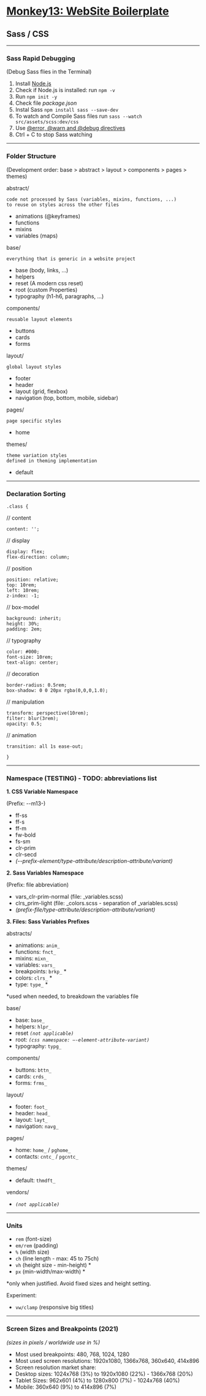 # [Monkey13: WebSite Boilerplate](https://monkey13.studio)

## Sass / CSS

---

### Sass Rapid Debugging

(Debug Sass flies in the Terminal)

1. Install [Node.js](https://nodejs.org)
2. Check if Node.js is installed: run `npm -v`
3. Run `npm init -y`
4. Check file _package.json_
5. Instal Sass `npm install sass --save-dev`
6. To watch and Compile Sass files run `sass --watch src/assets/scss:dev/css`
7. Use [@error, @warn and @debug directives](https://www.sitepoint.com/using-sass-error-warn-and-debug-directives/)
8. Ctrl + C to stop Sass watching

---

### Folder Structure

(Development order: base > abstract > layout > components > pages > themes)

abstract/

    code not processed by Sass (variables, mixins, functions, ...)
    to reuse on styles across the other files

- animations (@keyframes)
- functions
- mixins
- variables (maps)

base/

    everything that is generic in a website project

- base (body, links, ...)
- helpers
- reset (A modern css reset)
- root (custom Properties)
- typography (h1-h6, paragraphs, ...)

components/

    reusable layout elements

- buttons
- cards
- forms

layout/

    global layout styles

- footer
- header
- layout (grid, flexbox)
- navigation (top, bottom, mobile, sidebar)

pages/

    page specific styles

- home

themes/

    theme variation styles
    defined in theming implementation

- default

---

### Declaration Sorting

```
.class {
```

// content

```
content: '';
```

// display

```
display: flex;
flex-direction: column;
```

// position

```
position: relative;
top: 10rem;
left: 10rem;
z-index: -1;
```

// box-model

```
background: inherit;
height: 30%;
padding: 2em;
```

// typography

```
color: #000;
font-size: 10rem;
text-align: center;
```

// decoration

```
border-radius: 0.5rem;
box-shadow: 0 0 20px rgba(0,0,0,1.0);
```

// manipulation

```
transform: perspective(10rem);
filter: blur(3rem);
opacity: 0.5;
```

// animation

```
transition: all 1s ease-out;
```

```
}
```

---

### Namespace (TESTING) - TODO: abbreviations list

**1. CSS Variable Namespace**

(Prefix: --m13-)

- ff-ss
- ff-s
- ff-m
- fw-bold
- fs-sm
- clr-prim
- clr-secd
- _(--prefix-element/type-attribute/description-attribute/variant)_

**2. Sass Variables Namespace**

(Prefix: file abbreviation)

- vars_clr-prim-normal (file: _variables.scss)
- clrs_prim-light (file: _colors.scss - separation of _variables.scss)
- _(prefix-file/type-attribute/description-attribute/variant)_

**3. Files: Sass Variables Prefixes**

abstracts/

- animations: `anim_`
- functions: `fnct_`
- mixins: `mixn_`
- variables: `vars_`
- breakpoints: `brkp_` \*
- colors: `clrs_` \*
- type: `type_` \*

\*used when needed, to breakdown the variables file

base/

- base: `base_`
- helpers: `hlpr_`
- reset _`(not applicable)`_
- root: _`(css namespace: —-element-attribute-variant)`_
- typography: `typg_`

components/

- buttons: `bttn_`
- cards: `crds_`
- forms: `frms_`

layout/

- footer: `foot_`
- header: `head_`
- layout: `layt_`
- navigation: `navg_`

pages/

- home: `home_` / `pghome_`
- contacts: `cntc_` / `pgcntc_`

themes/

- default: `thmdft_`

vendors/

- _`(not applicable)`_

---

### Units

- `rem` (font-size)
- `em/rem` (padding)
- `%` (width size)
- `ch` (line length - max: 45 to 75ch)
- `vh` (height size - min-height) \*
- `px` (min-width/max-width) \*

\*only when justified. Avoid fixed sizes and height setting.

Experiment:

- `vw/clamp` (responsive big titles)

---

### Screen Sizes and Breakpoints (2021)

_(sizes in pixels / worldwide use in %)_

- Most used breakpoints: 480, 768, 1024, 1280
- Most used screen resolutions: 1920x1080, 1366x768, 360x640, 414x896
- Screen resolution market share:
- Desktop sizes: 1024x768 (3%) to 1920x1080 (22%) - 1366x768 (20%)
- Tablet Sizes: 962x601 (4%) to 1280x800 (7%) - 1024x768 (40%)
- Mobile: 360x640 (9%) to 414x896 (7%)

